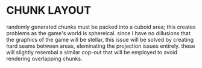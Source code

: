 CHUNK LAYOUT
============

randomly generated chunks must be packed into a cuboid area; this creates
problems as the game's world is sphereical. since I have no dillusions that
the graphics of the game will be stellar, this issue will be solved by
creating hard seams between areas, eleminating the projection issues
entirely. these will slightly resembal a similar cop-out that will be
employed to avoid rendering overlapping chunks.
